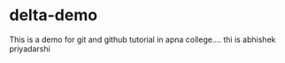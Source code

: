 # delta-demo
This is a demo for git and github tutorial in apna college....
thi is abhishek priyadarshi
